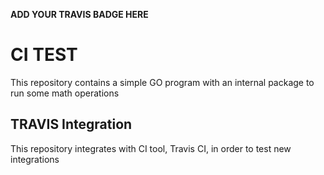 **ADD YOUR TRAVIS BADGE HERE**

# CI TEST 
This repository contains a simple GO program with an internal package to run some math operations

## TRAVIS Integration
This repository integrates with CI tool, Travis CI, in order to test new integrations 